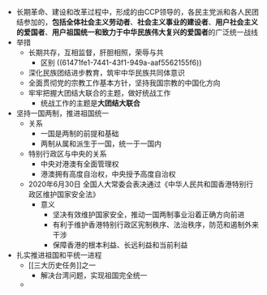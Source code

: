 - 长期革命、建设和改革过程中，形成的由CCP领导的，各民主党派和各人民团结参加的，**包括全体社会主义劳动者**、**社会主义事业的建设者**、**用户社会主义的爱国者**、**用户祖国统一和致力于中华民族伟大复兴的爱国者**的广泛统一战线
- 举措
	- 长期共存，互相监督，肝胆相照，荣辱与共
		- 区别 ((61471fe1-7441-43f1-949a-aaf5562155f6))
	- 深化民族团结进步教育，筑牢中华民族共同体意识
	- 全面贯彻党的宗教工作基本方针，坚持我国宗教的中国化方向
	- 牢牢把握大团结大联合的主题，做好统战工作
		- 统战工作的主题是**大团结大联合**
- 坚持一国两制，推进祖国统一
	- 关系
		- 一国是两制的前提和基础
		- 两制从属和派生于一国，统一于一国内
	- 特别行政区与中央的关系
		- 中央对港澳有全面管理权
		- 港澳拥有高度自治权，中央授予高度自治权
	- 2020年6月30日 全国人大常委会表决通过《中华人民共和国香港特别行政区维护国家安全法》
		- 意义
			- 坚决有效维护国家安全，推动一国两制事业沿着正确方向前进
			- 有利于维护香港特别行政区宪制秩序、法治秩序，防范和遏制外来干涉
			- 保障香港的根本利益、长远利益和当前利益
- 扎实推进祖国和平统一进程
	- [[三大历史任务]]之一
		- 解决台湾问题，实现祖国完全统一
	-